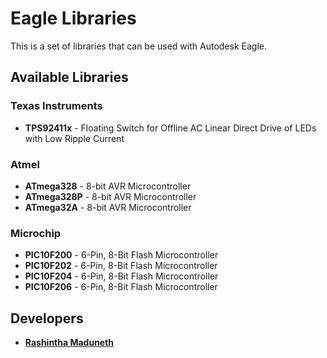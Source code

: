 ﻿# Eagle Libraries
This is a set of libraries that can be used with Autodesk Eagle.

## Available Libraries

### Texas Instruments
* **TPS92411x** - Floating Switch for Offline AC Linear Direct Drive of LEDs with Low Ripple Current

### Atmel
* **ATmega328** - 8-bit AVR Microcontroller
* **ATmega328P** - 8-bit AVR Microcontroller
* **ATmega32A** - 8-bit AVR Microcontroller

### Microchip
* **PIC10F200** - 6-Pin, 8-Bit Flash Microcontroller
* **PIC10F202** - 6-Pin, 8-Bit Flash Microcontroller
* **PIC10F204** - 6-Pin, 8-Bit Flash Microcontroller
* **PIC10F206** - 6-Pin, 8-Bit Flash Microcontroller

## Developers
* **[Rashintha Maduneth](https://www.facebook.com/Rashintha)**